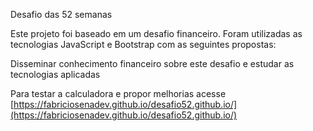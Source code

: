 Desafio das 52 semanas

Este projeto foi baseado em um desafio financeiro. 
Foram utilizadas as tecnologias JavaScript e Bootstrap com as seguintes propostas:

Disseminar conhecimento financeiro sobre este desafio e estudar as tecnologias aplicadas

Para testar a calculadora e propor melhorias acesse [https://fabriciosenadev.github.io/desafio52.github.io/](https://fabriciosenadev.github.io/desafio52.github.io/)

